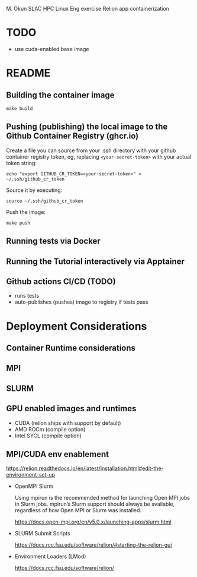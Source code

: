 M. Okun SLAC HPC Linux Eng exercise
Relion app containerization

# TODO
 * use cuda-enabled base image


README
======

## Building the container image

```
make build
```

## Pushing (publishing) the local image to the Github Container Registry (ghcr.io)

Create a file you can source from your .ssh directory with your github container registry token, eg, replacing `<your-secret-token>` with your actual token string:

```
echo "export GITHUB_CR_TOKEN=<your-secret-token>" > ~/.ssh/github_cr_token
```

Source it by executing:

```
source ~/.ssh/github_cr_token
```

Push the image:
  
```
make push
```


## Running tests via Docker

## Running the Tutorial interactively via Apptainer

## Github actions CI/CD (TODO)
* runs tests
* auto-publishes (pushes) image to registry if tests pass

Deployment Considerations
=========================

## Container Runtime considerations
## MPI
## SLURM
## GPU enabled images and runtimes
* CUDA (relion ships with support by default)
* AMD ROCm (compile option)
* Intel SYCL (compile option)

 ## MPI/CUDA env enablement

   https://relion.readthedocs.io/en/latest/Installation.html#edit-the-environment-set-up


 * OpenMPI Slurm

    Using mpirun is the recommended method for launching Open MPI jobs in Slurm jobs.  mpirun’s Slurm support should always be available, regardless of how Open MPI or Slurm was installed.

    https://docs.open-mpi.org/en/v5.0.x/launching-apps/slurm.html

 * SLURM Submit Scripts

    https://docs.rcc.fsu.edu/software/relion/#starting-the-relion-gui

 * Environment Loaders (LMod)

    https://docs.rcc.fsu.edu/software/relion/

